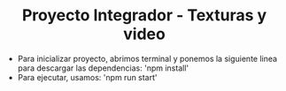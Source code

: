 <div align=center justify= center>

<h1>Proyecto Integrador - Texturas y video</h1>
  
</div>

<ul justify= center>
  <li>Para inicializar proyecto,  abrimos terminal y ponemos la siguiente linea para descargar las dependencias: 'npm install'</li>
  <li>Para ejecutar, usamos: 'npm run start'</li>
</ul>
